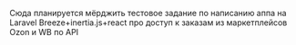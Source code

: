 Сюда планируется мёрджить тестовое задание по написанию аппа на Laravel Breeze+inertia.js+react про доступ к заказам из маркетплейсов Ozon и WB по API

